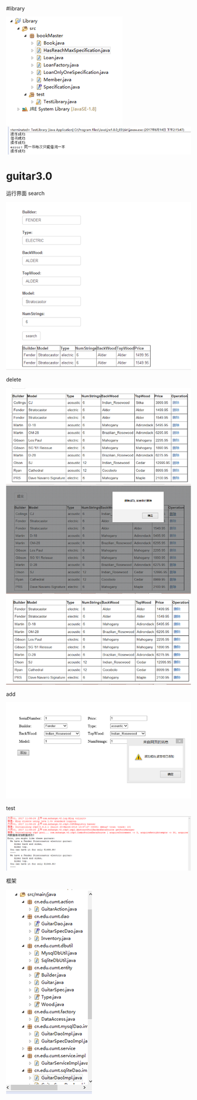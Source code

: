 ﻿#library

![image](https://github.com/q3527/guitar1.0/blob/master/library-kj.png)
![image](https://github.com/q3527/guitar1.0/blob/master/library-test.png)

# guitar3.0
运行界面
search

 ![image](https://github.com/q3527/guitar1.0/blob/master/search.png)

delete

![image](https://github.com/q3527/guitar1.0/blob/master/D1.png)
![image](https://github.com/q3527/guitar1.0/blob/master/D2.png)
![image](https://github.com/q3527/guitar1.0/blob/master/D3.png)

add

![image](https://github.com/q3527/guitar1.0/blob/master/add.png)

test

 ![image](https://github.com/q3527/guitar1.0/blob/master/TEST.png)

框架

 ![image](https://github.com/q3527/guitar1.0/blob/master/kj.png)